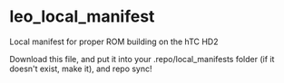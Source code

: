 leo_local_manifest
==================

Local manifest for proper ROM building on the hTC HD2

Download this file, and put it into your .repo/local_manifests folder (if it doesn't exist, make it), and repo sync!
